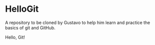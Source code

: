 # HelloGit
A repository to be cloned by Gustavo to help him learn and practice the basics of git and GitHub.

Hello, Git!
